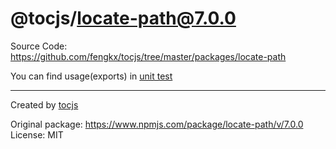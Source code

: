 # @tocjs/locate-path@7.0.0

Source Code: https://github.com/fengkx/tocjs/tree/master/packages/locate-path

You can find usage(exports) in [unit test](https://github.com/fengkx/tocjs/tree/master/packages/locate-path/test/pkg.test.js)

---

Created by [tocjs](https://github.com/fengkx/tocjs/)

Original package: https://www.npmjs.com/package/locate-path/v/7.0.0
License: MIT
